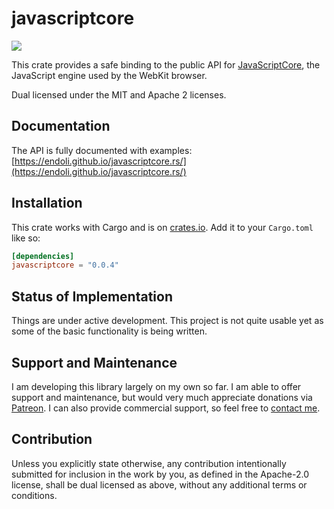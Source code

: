 # javascriptcore

[![](http://meritbadge.herokuapp.com/javascriptcore)](https://crates.io/crates/javascriptcore)

This crate provides a safe binding to the public API for
[JavaScriptCore](https://trac.webkit.org/wiki/JavaScriptCore), the JavaScript engine used by the
WebKit browser.

Dual licensed under the MIT and Apache 2 licenses.

## Documentation

The API is fully documented with examples:
[https://endoli.github.io/javascriptcore.rs/](https://endoli.github.io/javascriptcore.rs/)

## Installation

This crate works with Cargo and is on
[crates.io](https://crates.io/crates/javascriptcore). Add it to your `Cargo.toml` like so:

```toml
[dependencies]
javascriptcore = "0.0.4"
```

## Status of Implementation

Things are under active development. This project is not quite usable yet as some of the basic
functionality is being written.

## Support and Maintenance

I am developing this library largely on my own so far. I am able to offer support and maintenance,
but would very much appreciate donations via [Patreon](https://patreon.com/endoli). I can also
provide commercial support, so feel free to
[contact me](mailto:bruce.mitchener@gmail.com).

## Contribution

Unless you explicitly state otherwise, any contribution intentionally submitted for inclusion in the
work by you, as defined in the Apache-2.0 license, shall be dual licensed as above, without any
additional terms or conditions.
